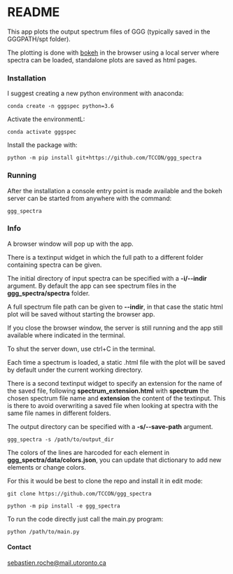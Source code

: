 # README #

This app plots the output spectrum files of GGG (typically saved in the GGGPATH/spt folder).

The plotting is done with [bokeh](https://bokeh.org/) in the browser using a local server where spectra can be loaded, standalone plots are saved as html pages. 

### Installation ###

I suggest creating a new python environment with anaconda:

	conda create -n gggspec python=3.6

Activate the environmentL:

	conda activate gggspec

Install the package with:

	python -m pip install git+https://github.com/TCCON/ggg_spectra

### Running ###

After the installation a console entry point is made available and the bokeh server can be started from anywhere with the command:

	ggg_spectra

### Info ###

A browser window will pop up with the app.

There is a textinput widget in which the full path to a different folder containing spectra can be given.

The initial directory of input spectra can be specified with a **-i/--indir** argument. By default the app can see spectrum files in the **ggg_spectra/spectra** folder.

A full spectrum file path can be given to **--indir**, in that case the static html plot will be saved without starting the browser app. 

If you close the browser window, the server is still running and the app still available where indicated in the terminal.

To shut the server down, use ctrl+C in the terminal.

Each time a spectrum is loaded, a static .html file with the plot will be saved by default under the current working directory.

There is a second textinput widget to specify an extension for the name of the saved file, following **spectrum_extension.html** with **spectrum** the chosen spectrum file name and **extension** the content of the textinput. This is there to avoid overwriting a saved file when looking at spectra with the same file names in different folders. 

The output directory can be specified with a **-s/--save-path** argument.

	ggg_spectra -s /path/to/output_dir

The colors of the lines are harcoded for each element in **ggg_spectra/data/colors.json**, you can update that dictionary to add new elements or change colors.

For this it would be best to clone the repo and install it in edit mode:

	git clone https://github.com/TCCON/ggg_spectra

	python -m pip install -e ggg_spectra

To run the code directly just call the main.py program:

	python /path/to/main.py

#### Contact ####

sebastien.roche@mail.utoronto.ca
